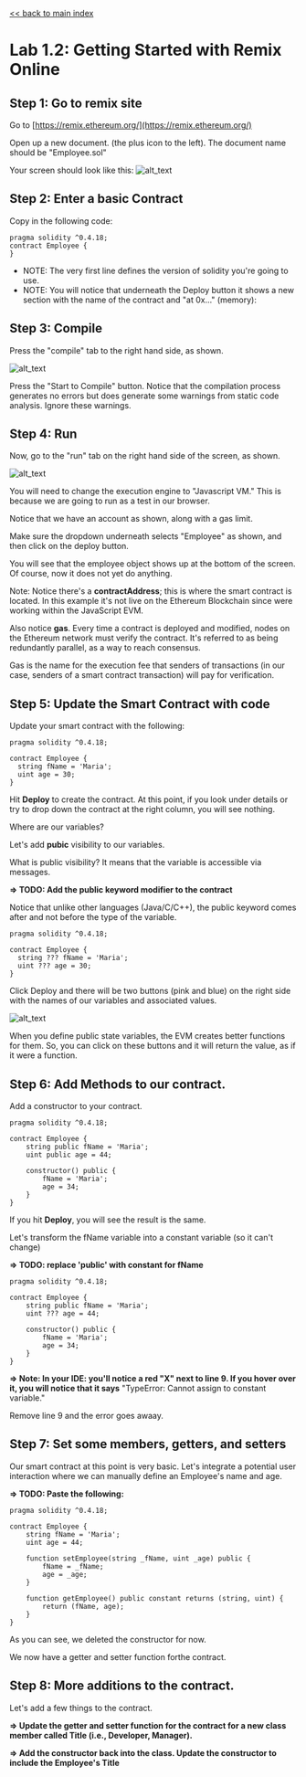 
[<< back to main index](../README.md)

Lab 1.2: Getting Started with Remix Online
========================

## Step 1: Go to remix site

Go to [https://remix.ethereum.org/](https://remix.ethereum.org/)

Open up a new document. (the plus icon to the left). The document name should be "Employee.sol"

Your screen should look like this:
![alt_text](../../images/lab1-1-fullscreen.png)

## Step 2: Enter a basic Contract 

Copy in the following code:

```solidity
pragma solidity ^0.4.18;
contract Employee {
}
```

* NOTE: The very first line defines the version of solidity you're going to use.
* NOTE: You will notice that underneath the Deploy button it shows a new section with the name of the contract and "at 0x..." (memory):

## Step 3: Compile

Press the "compile" tab to the right hand side, as shown.  

![alt_text](../../images/lab1-1-compile.png)

Press the "Start to Compile" button.  Notice that the compilation process generates no errors but does generate some warnings
from static code analysis. Ignore these warnings.

## Step 4: Run

Now, go to the "run" tab on the right hand side of the screen, as shown.

![alt_text](../../images/lab1-1-run.png)

You will need to change the execution engine to "Javascript VM." This is because we are going to run as a test in our browser.

Notice that we have an account as shown, along with a gas limit.

Make sure the dropdown underneath selects "Employee" as shown, and then click on the deploy button.

You will see that the employee object shows up at the bottom of the screen.  Of course, now it does not yet do anything. 

Note: Notice there's a **contractAddress**; this is where the smart contract is located. In this example it's not live on the Ethereum Blockchain since were working within the JavaScript EVM.

Also notice **gas**. Every time a contract is deployed and modified, nodes on the Ethereum network must verify the contract. It's referred to as being redundantly parallel, as a way to reach consensus.

Gas is the name for the execution fee that senders of transactions (in our case, senders of a smart contract transaction) will pay for verification.

## Step 5: Update the Smart Contract with code

Update your smart contract with the following:

```solidity
pragma solidity ^0.4.18;

contract Employee {
  string fName = 'Maria';
  uint age = 30;
}
```

Hit **Deploy** to create the contract. At this point, if you look under details or
try to drop down the contract at the right column, you will see nothing.

Where are our variables?

Let's add **pubic** visibility to our variables. 

What is public visibility?  It means that the variable is accessible via messages.

**=> TODO: Add the public keyword modifier to the contract**

Notice that unlike other languages (Java/C/C++), the public keyword comes after and not before the type of the variable.

```solidity
pragma solidity ^0.4.18;

contract Employee {
  string ??? fName = 'Maria';
  uint ??? age = 30;
}
```

Click Deploy and there will be two buttons (pink and blue)  on the right side with the names of our variables and associated values.

![alt_text](../../images/lab1-1-deploy.png)


 When you define public state variables, the EVM creates better functions for
 them. So, you can click on these buttons and it will return the value, as if it
 were a function.

## Step 6: Add Methods to our contract.

Add a constructor to your contract.

```solidity
pragma solidity ^0.4.18;

contract Employee {
    string public fName = 'Maria';
    uint public age = 44;

    constructor() public {
        fName = 'Maria';
        age = 34;
    }
}
```

If you hit **Deploy**, you will see the result is the same.

Let's transform the fName variable into a constant variable (so it can't change)

**=> TODO: replace 'public' with constant for fName**

```solidity
pragma solidity ^0.4.18;

contract Employee {
    string public fName = 'Maria';
    uint ??? age = 44;

    constructor() public {
        fName = 'Maria';
        age = 34;
    }
}
```

**=> Note: In your IDE: you'll notice a red "X" next to line 9.  If you hover over it, you will notice that it says**
"TypeError: Cannot assign to constant variable."

Remove line 9 and the error goes awaay.

## Step 7: Set some members, getters, and setters

Our smart contract at this point is very basic. Let's integrate a potential user
interaction where we can manually define an Employee's name and age.
 
**=> TODO: Paste the following:**

```solidity
pragma solidity ^0.4.18;

contract Employee {
    string fName = 'Maria';
    uint age = 44;

    function setEmployee(string _fName, uint _age) public {
        fName = _fName;
        age = _age;
    }
    
    function getEmployee() public constant returns (string, uint) {
        return (fName, age);
    }
}
```

As you can see, we deleted the constructor for now.

We now have a getter and setter function forthe contract.

## Step 8: More additions to the contract.

 Let's add a few things to the contract.

**=> Update the getter and setter function for the contract for a new class member called Title (i.e., Developer, Manager).**

**=> Add the constructor back into the class. Update the constructor to include the Employee's Title**

